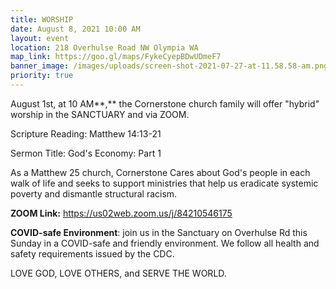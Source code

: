 ```yaml
---
title: WORSHIP
date: August 8, 2021 10:00 AM
layout: event
location: 218 Overhulse Road NW Olympia WA
map_link: https://goo.gl/maps/FykeCyepBDwUDmeF7
banner_image: /images/uploads/screen-shot-2021-07-27-at-11.58.58-am.png
priority: true
---
```

August 1st, at 10 AM**,** the Cornerstone church family will offer "hybrid" worship in the SANCTUARY and via ZOOM.  

Scripture Reading: Matthew 14:13-21

Sermon Title: God's Economy: Part 1 

As a Matthew 25 church, Cornerstone Cares about God's people in each walk of life and seeks to support ministries that help us eradicate systemic poverty and dismantle structural racism.

**ZOOM Link:** <https://us02web.zoom.us/j/84210546175>[](https://us02web.zoom.us/j/3116804612)[](https://us02web.zoom.us/j/3116804612)

**COVID-safe Environment**: join us in the Sanctuary on Overhulse Rd this Sunday in a COVID-safe and friendly environment. We follow all health and safety requirements issued by the CDC.

LOVE GOD, LOVE OTHERS, and SERVE THE WORLD.